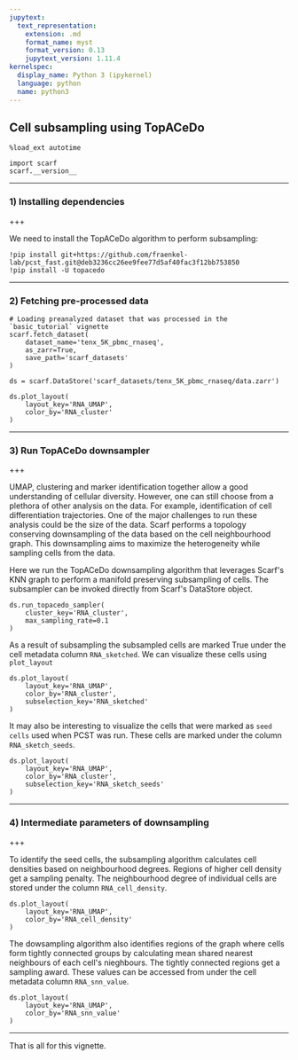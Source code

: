 ```yaml
---
jupytext:
  text_representation:
    extension: .md
    format_name: myst
    format_version: 0.13
    jupytext_version: 1.11.4
kernelspec:
  display_name: Python 3 (ipykernel)
  language: python
  name: python3
---
```


## Cell subsampling using TopACeDo

```{code-cell} ipython3
%load_ext autotime

import scarf
scarf.__version__
```

---
### 1) Installing dependencies

+++

We need to install the TopACeDo algorithm to perform subsampling:

```{code-cell} ipython3
!pip install git+https://github.com/fraenkel-lab/pcst_fast.git@deb3236cc26ee9fee77d5af40fac3f12bb753850
!pip install -U topacedo
```

---
### 2) Fetching pre-processed data

```{code-cell} ipython3
# Loading preanalyzed dataset that was processed in the `basic_tutorial` vignette
scarf.fetch_dataset(
    dataset_name='tenx_5K_pbmc_rnaseq',
    as_zarr=True, 
    save_path='scarf_datasets'
)
```

```{code-cell} ipython3
ds = scarf.DataStore('scarf_datasets/tenx_5K_pbmc_rnaseq/data.zarr')

ds.plot_layout(
    layout_key='RNA_UMAP',
    color_by='RNA_cluster'
)
```

---
### 3) Run TopACeDo downsampler

+++

UMAP, clustering and marker identification together allow a good understanding of cellular diversity. However, one can still choose from a plethora of other analysis on the data. For example, identification of cell differentiation trajectories. One of the major challenges to run these analysis could be the size of the data. Scarf performs a topology conserving downsampling of the data based on the cell neighbourhood graph. This downsampling aims to maximize the heterogeneity while sampling cells from the data.

Here we run the TopACeDo downsampling algorithm that leverages Scarf's KNN graph to perform a manifold preserving subsampling of cells. The subsampler can be invoked directly from Scarf's DataStore object.

```{code-cell} ipython3
ds.run_topacedo_sampler(
    cluster_key='RNA_cluster',
    max_sampling_rate=0.1
)
```

As a result of subsampling the subsampled cells are marked True under the cell metadata column `RNA_sketched`. We can visualize these cells using `plot_layout`

```{code-cell} ipython3
ds.plot_layout(
    layout_key='RNA_UMAP',
    color_by='RNA_cluster',
    subselection_key='RNA_sketched'
)
```

It may also be interesting to visualize the cells that were marked as `seed cells` used when PCST was run. These cells are marked under the column `RNA_sketch_seeds`.

```{code-cell} ipython3
ds.plot_layout(
    layout_key='RNA_UMAP',
    color_by='RNA_cluster', 
    subselection_key='RNA_sketch_seeds'
)
```

---
### 4) Intermediate parameters of downsampling

+++

To identify the seed cells, the subsampling algorithm calculates cell densities based on neighbourhood degrees. Regions of higher cell density get a sampling penalty. The neighbourhood degree of individual cells are stored under the column `RNA_cell_density`.

```{code-cell} ipython3
ds.plot_layout(
    layout_key='RNA_UMAP',
    color_by='RNA_cell_density'
)
```

The dowsampling algorithm also identifies regions of the graph where cells form tightly connected groups by calculating mean shared nearest neighbours of each cell's nieghbours. The tightly connected regions get a sampling award. These values can be accessed from under the cell metadata column `RNA_snn_value`.

```{code-cell} ipython3
ds.plot_layout(
    layout_key='RNA_UMAP',
    color_by='RNA_snn_value'
)
```

---
That is all for this vignette.
